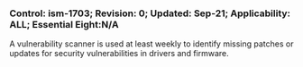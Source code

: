 ### Control: ism-1703; Revision: 0; Updated: Sep-21; Applicability: ALL; Essential Eight:N/A
<p>A vulnerability scanner is used at least weekly to identify missing patches or updates for security vulnerabilities in drivers and firmware.</p>